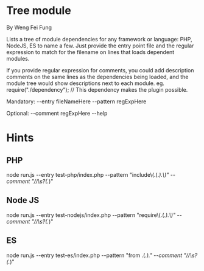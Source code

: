 Tree module
=============
By Weng Fei Fung

Lists a tree of module dependencies for any framework or language: PHP, NodeJS, ES to name a few. Just provide the entry point file and the regular expression to match for the filename on lines that loads dependent modules. 

If you provide regular expression for comments, you could add description comments on the same lines as the dependencies being loaded, and the module tree would show descriptions next to each module.
eg. require("./dependency"); // This dependency makes the plugin possible.

Mandatory:
--entry fileNameHere
--pattern regExpHere

Optional:
--comment regExpHere
--help


Hints
======

PHP
----
node run.js --entry test-php/index.php --pattern "include\\(.(.*).\\)" --comment "\/\/\s?(.*)"

Node JS
--------
node run.js --entry test-nodejs/index.php --pattern "require\\(.(.*).\\)" --comment "\/\/\s?(.*)"

ES
---
node run.js --entry test-es/index.php --pattern "from .(.*)." --comment "\/\/\s?(.*)"
